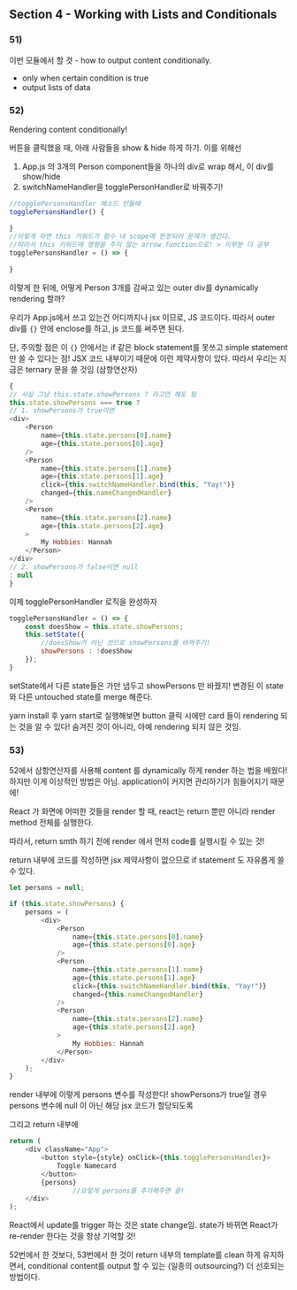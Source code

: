 ## Section 4 - Working with Lists and Conditionals

### 51)

이번 모듈에서 할 것 - how to output content conditionally.

- only when certain condition is true
- output lists of data

### 52)

Rendering content conditionally!

버튼을 클릭했을 때, 아래 사람들을 show & hide 하게 하기. 이를 위해선
1) App.js 의 3개의 Person component들을 하나의 div로 wrap 해서, 이 div를 show/hide
2) switchNameHandler을 togglePersonHandler로 바꿔주기!

```javascript
//togglePersonsHandler 메소드 만들때
togglePersonsHandler() {
  
}
//이렇게 하면 this 키워드가 함수 내 scope에 한정되어 문제가 생긴다.
//따라서 this 키워드에 영향을 주지 않는 arrow function으로! > 이부분 더 공부
togglePersonsHandler = () => {
  
}
```



이렇게 한 뒤에, 어떻게 Person 3개를 감싸고 있는 outer div를 dynamically rendering 할까?

우리가 App.js에서 쓰고 있는건 어디까지나 jsx 이므로, JS 코드이다. 따라서 outer div를 `{}` 안에 enclose를 하고, js 코드를 써주면 된다.

단, 주의할 점은 이 `{}` 안에서는 if 같은 block statement를 못쓰고 simple statement 만 쓸 수 있다는 점! JSX 코드 내부이기 때문에 이런 제약사항이 있다. 따라서 우리는 지금은   ternary 문을 쓸 것임 (삼항연산자)

```javascript
{
// 사실 그냥 this.state.showPersons ? 라고만 해도 됨
this.state.showPersons === true ? 
// 1. showPersons가 true이면
<div>
    <Person
        name={this.state.persons[0].name}
        age={this.state.persons[0].age}
    />
    <Person
        name={this.state.persons[1].name}
        age={this.state.persons[1].age}
        click={this.switchNameHandler.bind(this, "Yay!")}
        changed={this.nameChangedHandler}
    />
    <Person
        name={this.state.persons[2].name}
        age={this.state.persons[2].age}
    >
        My Hobbies: Hannah
    </Person>
</div>
// 2. showPersons가 false이면 null
: null
}
```

이제 togglePersonHandler 로직을 완성하자

```javascript
togglePersonsHandler = () => {
    const doesShow = this.state.showPersons;
    this.setState({
      	//doesShow가 아닌 것으로 showPersons를 바까주기!
        showPersons : !doesShow
    });
}
```

setState에서 다른 state들은 가만 냅두고 showPersons 만 바꿨지! 변경된 이 state와 다른 untouched state를 merge 해준다.



yarn install 후 yarn start로 실행해보면 button 클릭 시에만 card 들이 rendering 되는 것을 알 수 있다! 숨겨진 것이 아니라, 아예 rendering 되지 않은 것임.



### 53)

52에서 삼항연산자를 사용해 content 를 dynamically 하게 render 하는 법을 배웠다! 하지만 이게 이상적인 방법은 아님. application이 커지면 관리하기가 힘들어지기 때문에!

React 가 화면에 어떠한 것들을 render 할 때, react는 return 뿐만 아니라 render method 전체를 실행한다.

따라서, return smth 하기 전에 render 에서 먼저 code를 실행시킬 수 있는 것!

return 내부에 코드를 작성하면 jsx 제약사항이 없으므로 if statement 도 자유롭게 쓸 수 있다.

```javascript
let persons = null;

if (this.state.showPersons) {
    persons = (
        <div>
            <Person
                name={this.state.persons[0].name}
                age={this.state.persons[0].age}
            />
            <Person
                name={this.state.persons[1].name}
                age={this.state.persons[1].age}
                click={this.switchNameHandler.bind(this, "Yay!")}
                changed={this.nameChangedHandler}
            />
            <Person
                name={this.state.persons[2].name}
                age={this.state.persons[2].age}
            >
                My Hobbies: Hannah
            </Person>
        </div>
    );
}
```

render 내부에 이렇게 persons 변수를 작성한다! showPersons가 true일 경우 persons 변수에 null 이 아닌 해당 jsx 코드가 할당되도록

그리고 return 내부에

```javascript
return (
    <div className="App">
        <button style={style} onClick={this.togglePersonsHandler}>
            Toggle Namecard
        </button>
        {persons}
				//요렇게 persons를 추가해주면 끝!
    </div>
);
```

React에서 update를 trigger 하는 것은 state change임. state가 바뀌면 React가 re-render 한다는 것을 항상 기억할 것!



52번에서 한 것보다, 53번에서 한 것이 return 내부의 template를 clean 하게 유지하면서, conditional content를 output 할 수 있는 (일종의 outsourcing?) 더 선호되는 방법이다.